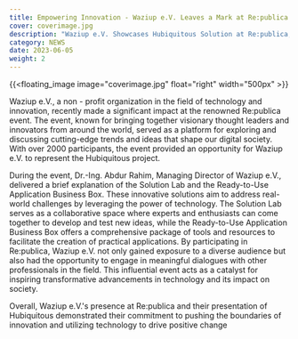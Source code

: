 ```yaml
---
title: Empowering Innovation - Waziup e.V. Leaves a Mark at Re:publica Event 
cover: coverimage.jpg
description: "Waziup e.V. Showcases Hubiquitous Solution at Re:publica, Inspiring Technological Advancements and Meaningful Dialogues"
category: NEWS
date: 2023-06-05
weight: 2
---
```


<!-- ![image](cover.webp) -->
{{<floating_image image="coverimage.jpg" float="right" width="500px" >}}

Waziup e.V., a non - profit organization in the field of technology and innovation, recently made a significant impact at the renowned Re:publica event.
The event, known for bringing together visionary thought leaders and innovators from around the world, served as a platform for exploring and discussing cutting-edge trends and ideas that shape our digital society.
With over 2000 participants, the event provided an opportunity for Waziup e.V. to represent the Hubiquitous project.

During the event, Dr.-Ing. Abdur Rahim, Managing Director of Waziup e.V., delivered a brief explanation of the Solution Lab and the Ready-to-Use Application Business Box. These innovative solutions aim
to address real-world challenges by leveraging the power of technology. The Solution Lab serves as a collaborative space where experts and enthusiasts can come together to 
develop and test new ideas, while the Ready-to-Use Application Business Box offers a comprehensive package of tools and resources to facilitate the creation of practical applications. 
By participating in Re:publica, Waziup e.V. not only gained exposure to a diverse audience but also had the opportunity to engage in meaningful dialogues with other professionals in the field. 
This influential event acts as a catalyst for inspiring transformative advancements in technology and its impact on society.

Overall, Waziup e.V.'s presence at Re:publica and their presentation of Hubiquitous demonstrated their commitment to pushing the boundaries of innovation and utilizing technology to drive positive change
